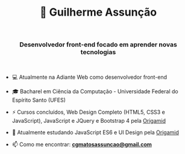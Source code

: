 <h1 align="center">🤖 Guilherme Assunção</h1>
<br/>
<h3 align="center">Desenvolvedor front-end focado em aprender novas tecnologias</h3>

<br/>

- 💻 Atualmente na Adiante Web como desenvolvedor front-end

- 🎓 Bacharel em Ciência da Computação - Universidade Federal do Espírito Santo (UFES)

- ⚡ Cursos concluídos, Web Design Completo (HTML5, CSS3 e JavaScript), JavaScript e JQuery e Bootstrap 4 pela [Origamid](https://www.origamid.com)

- 🚀 Atualmente estudando JavaScript ES6 e UI Design pela [Origamid](https://www.origamid.com)

- 📫 Como me encontrar: **cgmatosassuncao@gmail.com**

<br/>


